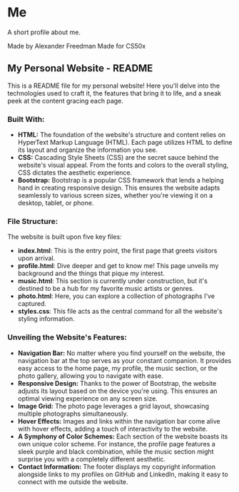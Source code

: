 # Me
A short profile about me.

Made by Alexander Freedman
Made for CS50x

## My Personal Website - README

This is a README file for my personal website! Here you'll delve into the technologies used to craft it, the features that bring it to life, and a sneak peek at the content gracing each page. 

### Built With:

* **HTML:** The foundation of the website's structure and content relies on HyperText Markup Language (HTML).  Each page utilizes HTML to define its layout and organize the information you see.
* **CSS:**  Cascading Style Sheets (CSS) are the secret sauce behind the website's visual appeal.  From the fonts and colors to the overall styling, CSS dictates the aesthetic experience. 
* **Bootstrap:** Bootstrap is a popular CSS framework that lends a helping hand in creating responsive design. This ensures the website adapts seamlessly to various screen sizes,  whether you're viewing it on a desktop, tablet, or phone.

### File Structure:

The website is built upon five key files:

* **index.html**: This is the entry point, the first page that greets visitors upon arrival. 
* **profile.html**: Dive deeper and get to know me! This page unveils my background and the things that pique my interest.
* **music.html**: This section is currently under construction, but it's destined to be a hub for my favorite music artists or genres.
* **photo.html**: Here, you can explore a collection of photographs I've captured.
* **styles.css**: This file acts as the central command for all the website's styling information.

### Unveiling the Website's Features:

* **Navigation Bar:**  No matter where you find yourself on the website, the navigation bar at the top serves as your constant companion.  It provides easy access to the home page, my profile, the music section, or the photo gallery, allowing you to navigate with ease.
* **Responsive Design:**  Thanks to the power of Bootstrap, the website adjusts its layout based on the device you're using. This ensures an optimal viewing experience on any screen size.
* **Image Grid:**  The photo page leverages a grid layout, showcasing multiple photographs simultaneously. 
* **Hover Effects:** Images and links within the navigation bar come alive with hover effects, adding a touch of interactivity to the website.
* **A Symphony of Color Schemes:**  Each section of the website boasts its own unique color scheme.  For instance, the profile page features a sleek purple and black combination, while the music section might surprise you with a completely different aesthetic.
* **Contact Information:**  The footer displays my copyright information alongside links to my profiles on GitHub and LinkedIn, making it easy to connect with me outside the website.


